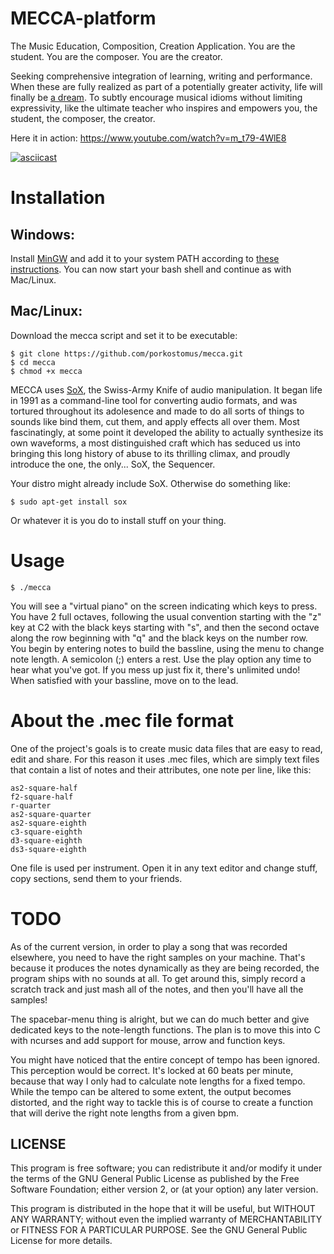 # MECCA-platform

The Music Education, Composition, Creation Application.
You are the student.
You are the composer.
You are the creator.

Seeking comprehensive integration of learning, writing and performance. When these are fully realized as part of a potentially greater activity, life will finally be [a dream](https://www.youtube.com/watch?v=0TgrorCZg80). To subtly encourage musical idioms without limiting expressivity, like the ultimate teacher who inspires and empowers you, the student, the composer, the creator.

Here it in action:
https://www.youtube.com/watch?v=m_t79-4WlE8

[![asciicast](https://asciinema.org/a/177671.png)](https://asciinema.org/a/177671)

# Installation

## Windows:

Install [MinGW](http://www.mingw.org/) and add it to your system PATH according to [these instructions](http://www.computerhope.com/issues/ch000549.htm). You can now start your bash shell and continue as with Mac/Linux.

## Mac/Linux:

Download the mecca script and set it to be executable:

    $ git clone https://github.com/porkostomus/mecca.git
    $ cd mecca
    $ chmod +x mecca
    
MECCA uses [SoX](http://sox.sourceforge.net/), the Swiss-Army Knife of audio manipulation. It began life in 1991 as a command-line tool for converting audio formats, and was tortured throughout its adolesence and made to do all sorts of things to sounds like bind them, cut them, and apply effects all over them. Most fascinatingly, at some point it developed the ability to actually synthesize its own waveforms, a most distinguished craft which has seduced us into bringing this long history of abuse to its thrilling climax, and proudly introduce the one, the only... SoX, the Sequencer.

Your distro might already include SoX. Otherwise do something like:

    $ sudo apt-get install sox

Or whatever it is you do to install stuff on your thing.

# Usage
    
    $ ./mecca
    
You will see a "virtual piano" on the screen indicating which keys to press.
You have 2 full octaves, following the usual convention starting with the "z" key at C2 with the black keys starting with "s", and then the second octave along the row beginning with "q" and the black keys on the number row.
You begin by entering notes to build the bassline, using the menu to change note length.
A semicolon (;) enters a rest. Use the play option any time to hear what you've got.
If you mess up just fix it, there's unlimited undo!
When satisfied with your bassline, move on to the lead.

# About the .mec file format

One of the project's goals is to create music data files that are easy to read, edit and share. For this reason it uses .mec files, which are simply text files that contain a list of notes and their attributes, one note per line, like this:

    as2-square-half
    f2-square-half
    r-quarter
    as2-square-quarter
    as2-square-eighth
    c3-square-eighth
    d3-square-eighth
    ds3-square-eighth   
    
One file is used per instrument. Open it in any text editor and change stuff, copy sections, send them to your friends.

# TODO

As of the current version, in order to play a song that was recorded elsewhere, you need to have the right samples on your machine. That's because it produces the notes dynamically as they are being recorded, the program ships with no sounds at all. To get around this, simply record a scratch track and just mash all of the notes, and then you'll have all the samples!

The spacebar-menu thing is alright, but we can do much better and give dedicated keys to the note-length functions.
The plan is to move this into C with ncurses and add support for mouse, arrow and function keys.

You might have noticed that the entire concept of tempo has been ignored. This perception would be correct. It's locked at 60 beats per minute, because that way I only had to calculate note lengths for a fixed tempo. While the tempo can be altered to some extent, the output becomes distorted, and the right way to tackle this is of course to create a function that will derive the right note lengths from a given bpm.

## LICENSE

This program is free software; you can redistribute it and/or modify it under the terms of the GNU General Public License as published by the Free Software Foundation; either version 2, or (at your option) any later version.

This program is distributed in the hope that it will be useful, but WITHOUT ANY WARRANTY; without even the implied warranty of MERCHANTABILITY or FITNESS FOR A PARTICULAR PURPOSE. See the GNU General Public License for more details.
